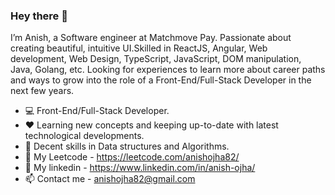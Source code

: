 ### Hey there 👋


I’m Anish, a Software engineer at Matchmove Pay. Passionate about creating beautiful, intuitive UI.Skilled in ReactJS, Angular, Web development, Web Design, TypeScript, JavaScript, DOM manipulation, Java, Golang, etc. Looking for experiences to learn more about career paths and ways to grow into the role of a Front-End/Full-Stack Developer in the next few years.


- :computer:   Front-End/Full-Stack Developer.
- :heart:   Learning new concepts and keeping up-to-date with latest technological developments.
- :grimacing:    Decent skills in Data structures and Algorithms.
- :star2:   My Leetcode -  https://leetcode.com/anishojha82/
- :eyes:   My linkedin - https://www.linkedin.com/in/anish-ojha/
- :mailbox: Contact me - anishojha82@gmail.com
